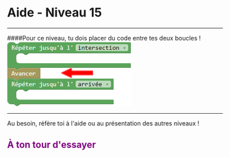 # Aide - Niveau 15

---

####Pour ce niveau, tu dois placer du code entre tes deux boucles !
![bloc_between][bloc_entre]


---

Au besoin, réfère toi à l'aide ou au présentation des autres niveaux !

## <span style="color: #800080">À ton tour d'essayer</span>

[bloc_entre]: img/carte_boucle_entre.png

